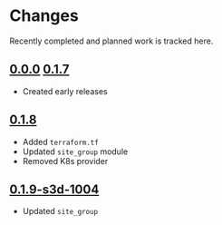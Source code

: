 # Changes
Recently completed and planned work is tracked here.

## [0.0.0](.) [0.1.7](.)
- Created early releases

## [0.1.8](.)
- Added `terraform.tf`
- Updated `site_group` module
- Removed K8s provider

## [0.1.9-s3d-1004](.)
- Updated `site_group`
